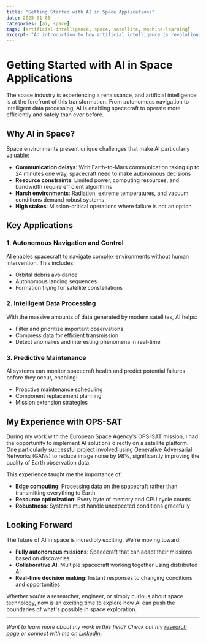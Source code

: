 ```yaml
---
title: "Getting Started with AI in Space Applications"
date: 2025-01-05
categories: [ai, space]
tags: [artificial-intelligence, space, satellite, machine-learning]
excerpt: "An introduction to how artificial intelligence is revolutionizing space exploration and satellite operations"
---
```


# Getting Started with AI in Space Applications

The space industry is experiencing a renaissance, and artificial intelligence is at the forefront of this transformation. From autonomous navigation to intelligent data processing, AI is enabling spacecraft to operate more efficiently and safely than ever before.

## Why AI in Space?

Space environments present unique challenges that make AI particularly valuable:

- **Communication delays**: With Earth-to-Mars communication taking up to 24 minutes one way, spacecraft need to make autonomous decisions
- **Resource constraints**: Limited power, computing resources, and bandwidth require efficient algorithms
- **Harsh environments**: Radiation, extreme temperatures, and vacuum conditions demand robust systems
- **High stakes**: Mission-critical operations where failure is not an option

## Key Applications

### 1. Autonomous Navigation and Control

AI enables spacecraft to navigate complex environments without human intervention. This includes:

- Orbital debris avoidance
- Autonomous landing sequences
- Formation flying for satellite constellations

### 2. Intelligent Data Processing

With the massive amounts of data generated by modern satellites, AI helps:

- Filter and prioritize important observations
- Compress data for efficient transmission
- Detect anomalies and interesting phenomena in real-time

### 3. Predictive Maintenance

AI systems can monitor spacecraft health and predict potential failures before they occur, enabling:

- Proactive maintenance scheduling
- Component replacement planning
- Mission extension strategies

## My Experience with OPS-SAT

During my work with the European Space Agency's OPS-SAT mission, I had the opportunity to implement AI solutions directly on a satellite platform. One particularly successful project involved using Generative Adversarial Networks (GANs) to reduce image noise by 98%, significantly improving the quality of Earth observation data.

This experience taught me the importance of:

- **Edge computing**: Processing data on the spacecraft rather than transmitting everything to Earth
- **Resource optimization**: Every byte of memory and CPU cycle counts
- **Robustness**: Systems must handle unexpected conditions gracefully

## Looking Forward

The future of AI in space is incredibly exciting. We're moving toward:

- **Fully autonomous missions**: Spacecraft that can adapt their missions based on discoveries
- **Collaborative AI**: Multiple spacecraft working together using distributed AI
- **Real-time decision making**: Instant responses to changing conditions and opportunities

Whether you're a researcher, engineer, or simply curious about space technology, now is an exciting time to explore how AI can push the boundaries of what's possible in space exploration.

---

*Want to learn more about my work in this field? Check out my [research page](/research/) or connect with me on [LinkedIn](https://linkedin.com/in/cguz).*
